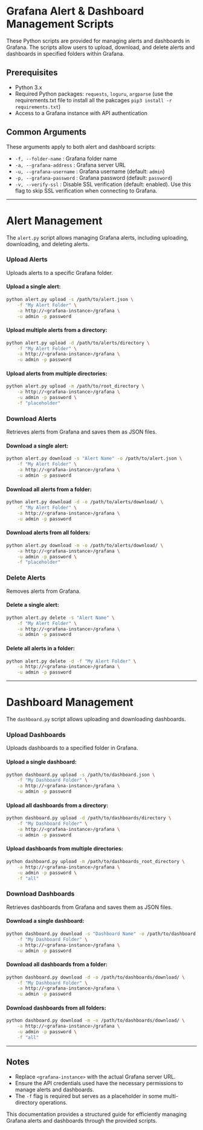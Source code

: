 # Grafana Alert & Dashboard Management Scripts

These Python scripts are provided for managing alerts and dashboards in Grafana. The scripts allow users to upload, download, and delete alerts and dashboards in specified folders within Grafana.

## Prerequisites
- Python 3.x
- Required Python packages: `requests`, `loguru`, `argparse` (use the requirements.txt file to install all the pakcages `pip3 install -r requirements.txt`)
- Access to a Grafana instance with API authentication


## Common Arguments
These arguments apply to both alert and dashboard scripts:

- `-f, --folder-name` : Grafana folder name
- `-a, --grafana-address` : Grafana server URL
- `-u, --grafana-username` : Grafana username (default: `admin`)
- `-p, --grafana-password` : Grafana password (default: `password`)
- `-v, --verify-ssl` : Disable SSL verification (default: enabled). Use this flag to skip SSL verification when connecting to Grafana.

---

# Alert Management
The `alert.py` script allows managing Grafana alerts, including uploading, downloading, and deleting alerts.

### Upload Alerts
Uploads alerts to a specific Grafana folder.

#### Upload a single alert:
```sh
python alert.py upload -s /path/to/alert.json \
    -f "My Alert Folder" \
    -a http://<grafana-instance>/grafana \
    -u admin -p password
```

#### Upload multiple alerts from a directory:
```sh
python alert.py upload -d /path/to/alerts/directory \
    -f "My Alert Folder" \
    -a http://<grafana-instance>/grafana \
    -u admin -p password
```

#### Upload alerts from multiple directories:
```sh
python alert.py upload -m /path/to/root_directory \
    -a http://<grafana-instance>/grafana \
    -u admin -p password \
    -f "placeholder"
```

### Download Alerts
Retrieves alerts from Grafana and saves them as JSON files.

#### Download a single alert:
```sh
python alert.py download -s "Alert Name" -o /path/to/alert.json \
    -f "My Alert Folder" \
    -a http://<grafana-instance>/grafana \
    -u admin -p password
```

#### Download all alerts from a folder:
```sh
python alert.py download -d -o /path/to/alerts/download/ \
    -f "My Alert Folder" \
    -a http://<grafana-instance>/grafana \
    -u admin -p password
```

#### Download alerts from all folders:
```sh
python alert.py download -m -o /path/to/alerts/download/ \
    -a http://<grafana-instance>/grafana \
    -u admin -p password \
    -f "placeholder"
```

### Delete Alerts
Removes alerts from Grafana.

#### Delete a single alert:
```sh
python alert.py delete -s "Alert Name" \
    -f "My Alert Folder" \
    -a http://<grafana-instance>/grafana \
    -u admin -p password
```

#### Delete all alerts in a folder:
```sh
python alert.py delete -d -f "My Alert Folder" \
    -a http://<grafana-instance>/grafana \
    -u admin -p password
```

---

# Dashboard Management
The `dashboard.py` script allows uploading and downloading dashboards.

### Upload Dashboards
Uploads dashboards to a specified folder in Grafana.

#### Upload a single dashboard:
```sh
python dashboard.py upload -s /path/to/dashboard.json \
    -f "My Dashboard Folder" \
    -a http://<grafana-instance>/grafana \
    -u admin -p password
```

#### Upload all dashboards from a directory:
```sh
python dashboard.py upload -d /path/to/dashboards/directory \
    -f "My Dashboard Folder" \
    -a http://<grafana-instance>/grafana \
    -u admin -p password
```

#### Upload dashboards from multiple directories:
```sh
python dashboard.py upload -m /path/to/dashboards_root_directory \
    -a http://<grafana-instance>/grafana \
    -u admin -p password \
    -f "all"
```

### Download Dashboards
Retrieves dashboards from Grafana and saves them as JSON files.

#### Download a single dashboard:
```sh
python dashboard.py download -s "Dashboard Name" -o /path/to/dashboard.json \
    -f "My Dashboard Folder" \
    -a http://<grafana-instance>/grafana \
    -u admin -p password
```

#### Download all dashboards from a folder:
```sh
python dashboard.py download -d -o /path/to/dashboards/download/ \
    -f "My Dashboard Folder" \
    -a http://<grafana-instance>/grafana \
    -u admin -p password
```

#### Download dashboards from all folders:
```sh
python dashboard.py download -m -o /path/to/dashboards/download/ \
    -a http://<grafana-instance>/grafana \
    -u admin -p password \
    -f "all"
```

---

## Notes
- Replace `<grafana-instance>` with the actual Grafana server URL.
- Ensure the API credentials used have the necessary permissions to manage alerts and dashboards.
- The `-f` flag is required but serves as a placeholder in some multi-directory operations.

This documentation provides a structured guide for efficiently managing Grafana alerts and dashboards through the provided scripts.

